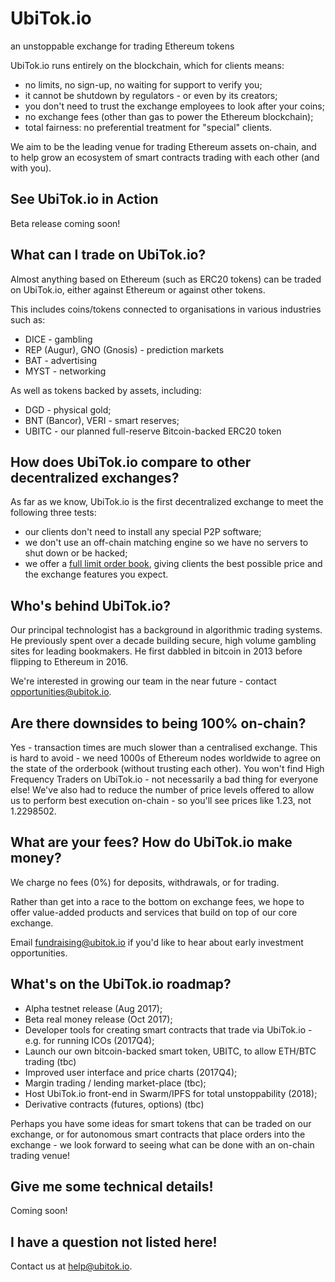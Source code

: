 # UbiTok.io
an unstoppable exchange for trading Ethereum tokens

UbiTok.io runs entirely on the blockchain, which for clients means:
- no limits, no sign-up, no waiting for support to verify you;
- it cannot be shutdown by regulators - or even by its creators;
- you don't need to trust the exchange employees to look after your coins;
- no exchange fees (other than gas to power the Ethereum blockchain);
- total fairness: no preferential treatment for "special" clients.

We aim to be the leading venue for trading Ethereum assets on-chain, and to help grow an ecosystem of smart contracts trading with each other (and with you).

## See UbiTok.io in Action
Beta release coming soon!

## What can I trade on UbiTok.io?
Almost anything based on Ethereum (such as ERC20 tokens) can be traded on UbiTok.io, either against Ethereum or against other tokens.

This includes coins/tokens connected to organisations in various industries such as:
- DICE - gambling
- REP (Augur), GNO (Gnosis) - prediction markets
- BAT - advertising
- MYST - networking

As well as tokens backed by assets, including:
- DGD - physical gold;
- BNT (Bancor), VERI - smart reserves;
- UBITC - our planned full-reserve Bitcoin-backed ERC20 token

## How does UbiTok.io compare to other decentralized exchanges?
As far as we know, UbiTok.io is the first decentralized exchange to meet the following three tests:
 - our clients don't need to install any special P2P software;
 - we don't use an off-chain matching engine so we have no servers to shut down or be hacked;
 - we offer a [full limit order book](docs/creating-orders.md), giving clients the best possible price and the exchange features you expect.

## Who's behind UbiTok.io?
Our principal technologist has a background in algorithmic trading systems. He previously spent over a decade building secure, high volume gambling sites for leading bookmakers. He first dabbled in bitcoin in 2013 before flipping to Ethereum in 2016.

We're interested in growing our team in the near future - contact opportunities@ubitok.io.

## Are there downsides to being 100% on-chain?
Yes - transaction times are much slower than a centralised exchange. This is hard to avoid - we need 1000s of Ethereum nodes worldwide to agree on the state of the orderbook (without trusting each other). You won't find High Frequency Traders on UbiTok.io - not necessarily a bad thing for everyone else! We've also had to reduce the number of price levels offered to allow us to perform best execution on-chain - so you'll see prices like 1.23, not 1.2298502.

## What are your fees? How do UbiTok.io make money?
We charge no fees (0%) for deposits, withdrawals, or for trading.

Rather than get into a race to the bottom on exchange fees, we hope to offer value-added products and services that build on top of our core exchange.

Email fundraising@ubitok.io if you'd like to hear about early investment opportunities.

## What's on the UbiTok.io roadmap?
- Alpha testnet release (Aug 2017);
- Beta real money release (Oct 2017);
- Developer tools for creating smart contracts that trade via UbiTok.io - e.g. for running ICOs (2017Q4);
- Launch our own bitcoin-backed smart token, UBITC, to allow ETH/BTC trading (tbc)
- Improved user interface and price charts (2017Q4);
- Margin trading / lending market-place (tbc);
- Host UbiTok.io front-end in Swarm/IPFS for total unstoppability (2018);
- Derivative contracts (futures, options) (tbc)

Perhaps you have some ideas for smart tokens that can be traded on our exchange, or for autonomous smart contracts that place orders into the exchange - we look forward to seeing what can be done with an on-chain trading venue!

## Give me some technical details!
Coming soon!

## I have a question not listed here!
Contact us at help@ubitok.io.
